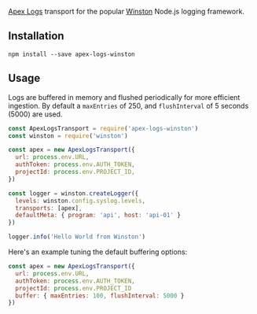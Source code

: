 

[Apex Logs](https://apex.sh/logs/) transport for the popular [Winston](https://github.com/winstonjs/winston) Node.js logging framework.

## Installation

```
npm install --save apex-logs-winston
```

## Usage

Logs are buffered in memory and flushed periodically for more efficient ingestion. By default a `maxEntries` of 250, and `flushInterval` of 5 seconds (5000) are used.

```js
const ApexLogsTransport = require('apex-logs-winston')
const winston = require('winston')

const apex = new ApexLogsTransport({
  url: process.env.URL,
  authToken: process.env.AUTH_TOKEN,
  projectId: process.env.PROJECT_ID,
})

const logger = winston.createLogger({
  levels: winston.config.syslog.levels,
  transports: [apex],
  defaultMeta: { program: 'api', host: 'api-01' }
})

logger.info('Hello World from Winston')
```

Here's an example tuning the default buffering options:

```js
const apex = new ApexLogsTransport({
  url: process.env.URL,
  authToken: process.env.AUTH_TOKEN,
  projectId: process.env.PROJECT_ID
  buffer: { maxEntries: 100, flushInterval: 5000 }
})
```

